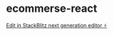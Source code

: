 # ecommerse-react

[Edit in StackBlitz next generation editor ⚡️](https://stackblitz.com/~/github.com/arulzkash/ecommerse-react)